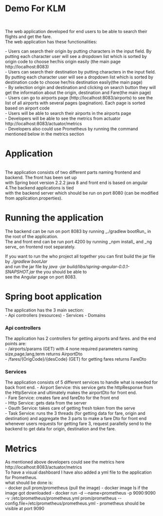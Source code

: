 <h1>Demo For KLM</h1> <br>
<p>
The web application developed for end users to be able to search their flights and get the fare.<br>
The web application has these functionalities:
</p>
- Users can search their origin by putting characters in the input field. By putting each character user will see a dropdown list which is sorted by origin code
    to choose her/his origin easily (the main page http://localhost:8083) <br> 
- Users can search their destination by putting characters in the input field. By putting each character user will see a dropdown list which 
    is sorted by destination code to choose her/his destination easily(the main page) <br>
- By selection origin and destination and clicking on search button they will get the information about the origin, destination and Fare(the main page) <br>
- Users can go to airports page (http://localhost:8083/airports) to see the list of all airports with several pages (pagination). Each page is sorted based on airport code<br>
- Users will be able to search their airports in the  airports page <br>
- Developers will be able to see the metrics from actuator http://localhost:8083/actuator/metrics <br>
- Developers also could use Prometheus by running the command mentioned below in the metrics section<br>

<h1>Application</h1><br>
The application consists of two different parts naming frontend and backend. The front has been set up <br>
with Spring boot version 2.2.2 java 8 and front end is based on angular 4.The backend applications is tied <br>
with the backend server which should be run on port 8080 (can be modified from application.properties).<br> 

<h1>Running the application</h1>
The backend can be run on port 8083 by running _./gradlew bootRun_ in the root of the application.<br>
The and front end can be run port 4200 by running _npm install_ and  _ng serve_ on frontend root separately.<br> 

If you want to run the who project all together you can first build the jar file by _./gradlew bootJar_ <br>
and run the jar file by _java -jar build/libs/spring-angular-0.0.1-SNAPSHOT.jar_ the you should be able to <br>
see the Angular page on port 8083.<br>


<h1>Spring boot application</h1>
The application has the 3 main section:<br>
- Api controllers (resources)
- Services 
- Domains
<br>

<h3>Api controllers</h3>
The application has 2 controllers for getting airports and fares. and the end points are:<br>
- /airports/params (GET) with 4 none required parameters naming size,page,lang,term returns AirportDto<br>
- /fares/{OrigCode}/{desCode} (GET) for getting fares returns FareDto<br>

<h3>Services</h3>
The application consists of 5 different services to handle what is needed for back front end.
- Airport Service: this service gets the httpResponse from the HttpService and ultimately makes the airportDto for front end.<br>
- Fare Service: creates fare and fareDto for the front end<br>
- Http Service: gets data from the server<br>
- Oauth Service: takes care of getting fresh token from the serve<br>
- Task Service: runs the 3 threads (for getting data for fare, origin and destination) and aggregate the 3 parts to make a fare Dto for front end<br>
    whenever users requests for getting fare 3, request parallelly send to the backend to get data for origin, destination and the fare.



<h1>Metrics</h1>
As mentioned above developers could see the metrics here http://localhost:8083/actuator/metrics<br>  
To have a visual dashboard I have also added a yml file to the application for Prometheus.<br>
what should be done is:<br>
- docker pull prom/prometheus (pull the image)
- docker image ls if the image got downloaded
- docker run -d --name=prometheus -p 9090:9090 -v <path_to_yml_file>:/etc/prometheus/prometheus.yml prom/prometheus --config.file=/etc/prometheus/prometheus.yml
- prometheus should be visible at port 9090










